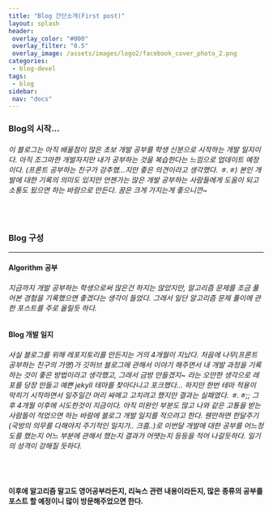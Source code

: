 ```yaml
---
title: "Blog 간단소개(First post)"
layout: splash
header:
 overlay_color: "#000"
 overlay_filter: "0.5"
 overlay_image: /assets/images/logo2/facebook_cover_photo_2.png
categories:
 - blog-devel
tags:
 - blog
sidebar:
 nav: "docs"
---
```


### Blog의 시작... 

###### 이 블로그는 아직 배울점이 많은 초보 개발 공부를 학생 신분으로 시작하는 개발 일지이다. 아직 조그마한 개발자지만 내가 공부하는 것을 복습한다는 느낌으로 업데이트 예정이다. (프론트 공부하는 친구가 강추했...지만 좋은 의견이라고 생각했다. ㅎ.ㅎ) 본인 개발에 대한 기록의 의미도 있지만 언젠가는 많은 개발 공부하는 사람들에게 도움이 되고 소통도 됬으면 하는 바람으로 만든다. 꿈은 크게 가지는게 좋으니깐~
<div markdown="1">
</br>

### Blog 구성
------
#### Algorithm 공부
###### 지금까지 개발 공부하는 학생으로써 많은건 하지는 않았지만, 알고리즘 문제를 조금 풀어본 경험을 기록했으면 좋겠다는 생각이 들었다. 그래서 일단 알고리즘 문제 풀이에 관한 포스트를 주로 올릴듯 하다.

#### Blog 개발 일지

###### 사실 블로그를 위해 레포지토리를 만든지는 거의 4개월이 지났다. 처음에 나무(프론트 공부하는 친구의 가명)가 깃허브 블로그에 관해서 이야기 해주면서 내 개발 과정을 기록하는 것이 좋은 방법이라고 생각했고, 그래서 금방 만들겠지~ 라는 오만한 생각으로 레포를 당장 만들고 예쁜 jekyll 테마를 찾아다니고 포크했다... 하지만 한번 테마 적용이 막히기 시작하면서 일주일간 머리 싸메고 고치려고 했지만 결과는 실패였다. ㅎ.ㅎ;; 그후 4개월 이후에 시도한것이 지금이다. 아직 미완인 부분도 많고 나와 같은 고통을 받는 사람들이 적었으면 하는 바람에 블로그 개발 일지를 적으려고 한다. 웬만하면 한달주기(국방의 의무를 다해야지 주기적인 일지가.. 크흠..)로 이번달 개발에 대한 공부를 어느정도를 했는지 어느 부분에 관해서 했는지 결과가 어땟는지 등등을 적어 나갈듯하다. 일기의 성격이 강해질 듯하다.

</br>
</div>

#### **이후에 알고리즘 말고도 영어공부라든지, 리눅스 관련 내용이라든지, 많은 종류의 공부를 포스트 할 예정이니 많이 방문해주었으면 한다.**
